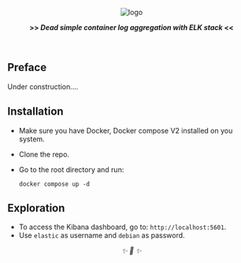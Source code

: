 <div align="center">

![logo](https://user-images.githubusercontent.com/30027932/136864286-6b69a63d-2023-4cde-b769-fb69de6712c8.png)

<strong>>> <i>Dead simple container log aggregation with ELK stack</i> <<</strong>

&nbsp;

</div>



## Preface

Under construction....


## Installation

* Make sure you have Docker, Docker compose V2 installed on you system.
* Clone the repo.
* Go to the root directory and run:

    ```
    docker compose up -d
    ```
## Exploration

* To access the Kibana dashboard, go to: `http://localhost:5601`.
* Use `elastic` as username and `debian` as password.

<div align="center">
<i> ✨ 🍰 ✨ </i>
</div>
